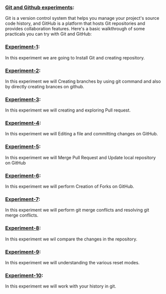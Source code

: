 ### [Git and Github experiments](https://github.com/22bdo10074/Semester_4-Practicals/tree/Git-and-git-hub-practical):
Git is a version control system that helps you manage your project's source code history, and 
GitHub is a platform that hosts Git repositories and provides collaboration features. 
Here's a basic walkthrough of some practicals you can try with Git and GitHub:

### [Experiment-1](https://github.com/22bdo10074/Semester_4-Practicals/blob/Git-and-git-hub-practical/EXP1-GIT/README.md):
In this experiment we are going to Install Git and creating repository.
### [Experiment-2](https://github.com/22bdo10074/Semester_4-Practicals/blob/Git-and-git-hub-practical/Worksheet-1.2/README.md):
In this experiment we will Creating branches by using git command and also by directly creating brances on github.
### [Experiment-3](https://github.com/22bdo10074/Semester_4-Practicals/blob/Git-and-git-hub-practical/worksheet-1.3/README.md):
In this experiment we will creating and exploring Pull request.
### [Experiment-4](https://github.com/22bdo10074/Semester_4-Practicals/blob/Git-and-git-hub-practical/Worksheet-2.1/README.md):
In this experiment we will Editing a file and committing changes on GitHub.
### [Experiment-5](https://github.com/22bdo10074/Semester_4-Practicals/blob/Git-and-git-hub-practical/Worksheet-2.2/README.md):
In this experiment we will Merge Pull Request and Update local repository on GitHub
### [Experiment-6](https://github.com/22bdo10074/Semester_4-Practicals/blob/Git-and-git-hub-practical/Worksheet-2.3/README.md):
In this experiment we will perform Creation of Forks on GitHub.
### [Experiment-7]():
In this experiment we will perform git merge conflicts and resolving git merge conflicts.
### [Experiment-8]():
In this experiment we wil compare the changes in the repository.
### [Experiment-9]():
In this experiment we will understanding the various reset modes. 
### [Experiment-10]():
In this experiment we will work with your history in git.
